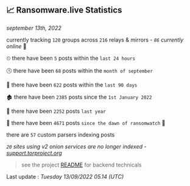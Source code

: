 
## 📈 Ransomware.live Statistics
_september 13th, 2022_

currently tracking `120` groups across `216` relays & mirrors - _`86` currently online_ 📡

⏲ there have been `5` posts within the `last 24 hours`

🕓 there have been `68` posts within the `month of september`

📅 there have been `622` posts within the `last 90 days`

🏚 there have been `2385` posts since the `1st January 2022`

🚀 there have been `2252` posts `last year`

🦕 there have been `4671` posts `since the dawn of ransomwatch` 🐣

there are `57` custom parsers indexing posts

_`20` sites using v2 onion services are no longer indexed - [support.torproject.org](https://support.torproject.org/onionservices/v2-deprecation/)_

> see the project [README](https://github.com/jmousqueton/ransomwatch#readme) for backend technicals



Last update : _Tuesday 13/09/2022 05.14 (UTC)_

